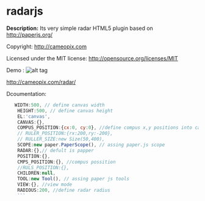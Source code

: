 # radarjs

**Description:** Its very simple radar HTML5 plugin based on http://paperjs.org/

Copyright: http://cameopix.com

Licensed under the MIT license: http://opensource.org/licenses/MIT

Demo :
![alt tag](https://github.com/rakibulalam/radarjs/blob/master/radarsnapshot.jpg)

http://cameopix.com/radar/

Dcoumentation:
```javascript
   WIDTH:500, // define canvas width 
	HEIGHT:500, // define canvas height
	EL:'canvas',
	CANVAS:{},
	COMPUS_POSITION:{cx:0, cy:0}, //define compus x,y positions into canvas
	// RULER_POSITION:{rx:200,ry:-200},
	// RULLER_SIZE:new Size(50,400),
	SCOPE:new paper.PaperScope(), // assing paper.js scope
	RADAR:{},// defult is papper
	POSITION:{},
	CMPS_POSITION:{}, //compus possition
	//RULS_POSITION:{},			
	CHILDREN:null,
	TOOL:new Tool(), // assing paper js tools
	VIEW:{}, //view mode
	RADIOUS:200, //define radar radius
	```

	
